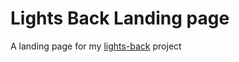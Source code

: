 # Lights Back Landing page
A landing page for my [lights-back](https://2kelvin.github.io/lights-back/) project
